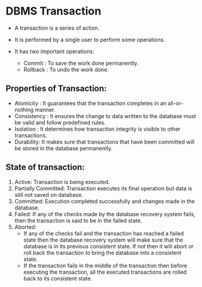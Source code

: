 # DBMS Transaction

- A transaction is a series of action.

- It is performed by a single user to perform some operations.

- It has two important operations:

  - Commit : To save the work done permanently.
  - Rollback : To undo the work done.

## Properties of Transaction:

- Atomicity : It guarantees that the transaction completes in an all-or-nothing manner.
- Consistency : It ensures the change to data written to the database must be valid and follow predefined rules.
- Isolation : It determines how transaction integrity is visible to other transactions.
- Durability: It makes sure that transactions that have been committed will be stored in the database permanently.

## State of transaction:

1. Active: Transaction is being executed.
2. Partially Committed: Transaction executes its final operation but data is still not saved on database.
3. Committed: Execution completed successfully and changes made in the database.
4. Failed: If any of the checks made by the database recovery system fails, then the transaction is said to be in the failed state.
5. Aborted:
   - If any of the checks fail and the transaction has reached a failed state then the database recovery system will make sure that the database is in its previous consistent state. If not then it will abort or roll back the transaction to bring the database into a consistent state.
   - If the transaction fails in the middle of the transaction then before executing the transaction, all the executed transactions are rolled back to its consistent state.
